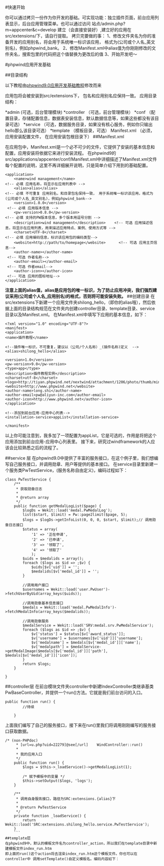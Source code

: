 #快速开始

你可以通过拷贝一份作为你开发的基础。可实现功能：独立插件页面，前台应用列表显示，后台应用管理菜单。也可以通过访问 站点/admin.php?m=appcenter&c=develop 建立（会直接安装好）,建立好的应用在src/extensions/下，请自行提取。
拷贝完要做的事：
	1、修改文件夹名为你的准备开发的应用别名，将会用于系统唯一标识该应用，
	   格式为(公司或个人名_英文别名)，例如phpwind_bank。
	2、修改Manifest.xml中alias值为你刚刚修改的文件夹名，搜索包里的代码把这个值替换为更改后的值
	3、开始开发吧～
	
#phpwind应用开发基础

##目录结构

以下教程由[phpwind9.0应用开发基础教程](http://www.phpwind.net/read/2572193)修改而来
 
应用包将会被安装到src/extensions下， 包名和应用别名应保持一致。
应用目录结构：

*admin    (可选，后台管理模块)
*controller （可选，前台管理模块）
*conf      （配置目录，存储配置信息，数据表安装信息，默认数据信息等，如果这些都没有该目录可选）
*service   （可选，数据服务目录，如果没有核心服务，例如你只输出hello那么该目录可选）
*template  （模板目录，可选）
Manifest.xml     （必须， 应用安装配置文件， 在应用安装包根目录下）
##Manifest.xml

在应用包中，Manifest.xml是一个必不可少的文件，它提供了安装的基本信息和配置，应用安装将依据它来进行安装流程。
在phpwind9的src/applications/appcenter/conf/Manifest.xml中详细描述了Manifest.xml文件每个配置的说明，这里不再详细展开说明，只是简单介绍下用到的基础配置。
```
<application>        
    <name>wind management</name>                  
<!-- 必填 应用名称，将显示在应用列表中 -->        
    <alias>alias</alias>                      
<!-- 必填 不可重复 应用别名，和目录包名保持一致， 用于系统唯一标识该应用，格式为(公司或个人名_英文别名)，例如phpwind_bank-->        
    <version>1.0.0</version>                     
 <!-- 必填 应用版本信息 -->        
    <pw-version>0.8.0</pw-version>                
<!-- 必填 支持的PW版本信息，多个版本用逗号分割 -->            
    <description>wind management</description>    <!-- 可选 应用描述信息，将显示在应用列表，用来描述应用特点、案例、使用方式等 -->        
    <charset>UTF-8</charset>                  
<!-- 必填 应用编码信息，标识该应用包的编码类型-->
    <website>http://path/to/homepage</website>      <!-- 可选 应用主页信息-->    
    <author-name></author-name>                 
 <!-- 可选 作者名称-->
    <author-email></author-email>         
 <!-- 可选 作者email-->
    <author-icon></author-icon>                     
 <!-- 可选 应用的图标地址-->
</application>
```
**注意上面的alias值，alias是应用包的唯一标识，为了防止应用冲突，我们强烈建议采用(公司或个人名_应用别名)的格式，否则将可能安装失败。**
##创建目录
在src/extensions下新建一个应用文件夹shilong_hello，（即你的alias哦），然后依据上面的目录结构规范在文件夹内创建controller目录、template目录、service目录以及Manifest.xml。
在Manifest.xml中填写下应用的基本信息，如下：
```
<?xml version="1.0" encoding="UTF-8"?>
<manifest>
<application>
<name>插件教程</name>

<!--插件唯一标识，不可重复，建议以（公司/个人名称）_(插件名称)定义  -->
<alias>shilong_hello</alias>
        
<version>1.0</version>
<pw-version>9.0</pw-version>
<type>app</type>
<description>插件教程实例</description>
<charset>utf-8</charset>
<logo>http://tiyan.phpwind.net/nextwind/attachment/1206/photo/thumb/mini/1307_db5b7fadfdd105a.jpg</logo>
<website>http://www.phpwind.net</website>
<author-name>long.shi</author-name>
<author-email>pw@aliyun-inc.com</author-email>
<author-icon>http://www.phpwind.net</author-icon>
</application>
    
<!--添加到前台应用-应用中心列表-->
<installation-service>appList</installation-service>
    
</manifest>
```
以上你可能注意到，我多加了一项配置为<installation-service>appList</installation-service>，它是可选的，作用是将把这个应用添加到前台应用-应用中心列表里。
接下来，研究过windframework的人应该会比较熟悉之后的流程了。

##service 层
在phpwind9.0中提供了丰富的服务接口，在这个例子里，我们想编写自己服务接口，并调用勋章、用户等提供的基本接口。
在service目录里新建一个服务类PwTestService，(服务名称自由定义)，编码过程如下：
```
class PwTestService {
    /**
     * 获取勋章日志
     *
     * @return array
     */
    public function getMedalLogList($page) {
        $logDs = Wekit::load('medal.PwMedalLog');
        list($start, $limit) = Pw::page2limit($page, 5);
        $logs = $logDs->getInfoList(0, 0, 0, $start, $limit);// 调用勋章日志接口
        $status = array(
            '1' => '正在申请',
            '2' => '已申请',
            '3' => '领取了',
            '4' => '领取了'
            );
        $uids = $medalids = array();
        foreach ($logs as $id => ;$v) {
            $uids[$v['uid']] = '';
            $medalids[$v['medal_id']] = '';
        }
        
        //调用用户接口
        $usernames = Wekit::load('user.PwUser')->fetchUserByUid(array_keys($uids));
        
        //调用勋章基本信息接口
        $medals = Wekit::load('medal.PwMedalInfo')->fetchMedalInfo(array_keys($medalids));
        
        //调用勋章服务
        $medalService = Wekit::load('SRV:medal.srv.PwMedalService');
        foreach ($logs as $id => ;$v) {
            $v['status'] = $status[$v['award_status']];
            $v['username'] = $usernames[$v['uid']]['username'];
            $v['medalname'] = $medals[$v['medal_id']]['name'];
            $v['medalpath'] = $medalService->getMedalImage($medals[$v['medal_id']]['path'], $medals[$v['medal_id']]['icon']);
        }
        return $logs;
    }
    
}
```
##controller层
在前台模块文件夹controller中新建IndexController类继承基类PwBaseController，并提供一个run()方法。它就是我们前台访问的入口。
```
public function run() {
        //待续

    }
```
上面我们编写了自己的服务接口，接下来在run()里我们将调用刚刚编写的服务接口获取数据。
```
/* (non-PHPdoc)
     * [url=u.php?uid=22279]@see[/url]    WindController::run()
     * 
     * 我的应用入口
     */
    public function run() {
        $logs = $this->_loadService()->getMedalLogList(1);
        
        /* 赋予模板中的变量 */
        $this->setOutput($logs, 'logs');
    }
    
    /**
     * 调用自身服务接口，路径为SRC:extensions.{alias}下
     *
     * @return PwTestService
     */
    private function _loadService() {
        return Wekit::load('SRC:extensions.shilong_hello.service.PwTestService');
    }
    ```
##template层
在phpwind9中，默认的模板文件名为controller_action，所以我们在template目录中新建模板文件index_run.htm
即上面的run()这个action将去渲染index_run.htm这个模板文件。你也可以在controller中 调用setTemplate()自定义模板名。编码内容如下：
```
<!doctype html>
<html>
<head>
<!-- 调用论坛公共头部 -->
<template source='TPL:common.head' load='true' />
<!-- 调用整站css文件 -->
<link rel="stylesheet" href="{[url=u.php?uid=132338]@theme[/url]  :css}/message.css" />
</head>
<body>
<div class="wrap">
<!-- 调用论坛公共头部 -->
<template source='TPL:common.header' load='true' />
    <div class="main_wrap">
        <div class="bread_crumb">
            <a href="{[url=u.php?uid=1848949]@url[/url]  :}" class="home">首页</a><em>></em>插件教程
        </div>
        <div class="main cc">
        <div class="box message_list" id="home_push_list">
        <!-- 调用当前目录的index_list.htm模板文件 -->
        <template source="index_list" />
        </div>
        <div class="more_loading"><a href="#" id="home_push_list_more">查看更多<em class="core_arrow"></em></a></div>
        </div>
    </div>
<!-- 调用全站统一底部文件 -->    
<template source='TPL:common.footer' load='true' />
</div>

</body>
</html>
```
##压缩包规范
1.**安装包格式是zip**
2.**安装包最大不能超过10m**
3.**安装包格式必须为gbk或者utf8。上传后会自动转换为gbk，utf8，big5 3种格式的包**
4.**安装包内的应用放置路径为：zip->应用包名（如：bank）->应用文件（必须有Manifest文件）**
5.**添加应用时类型选择了应用，Manifest中的type必须为app**
进入我们的src/extensions目录，把我们刚刚开发的shilong_hello文件夹打包成zip格式吧。**注意上面的d.4说明项，不可在shilong_hello文件夹内打包。**
至此，一个简单的插件已经成型了，想本地安装测试下吗？进入后台-应用管理-本地安装中上传我们刚刚的压缩包进行安装.
**安装前注意先删除原有的src/extensions/shilong_hello文件夹，否则文件夹名冲突，导致安装写入失败。**
